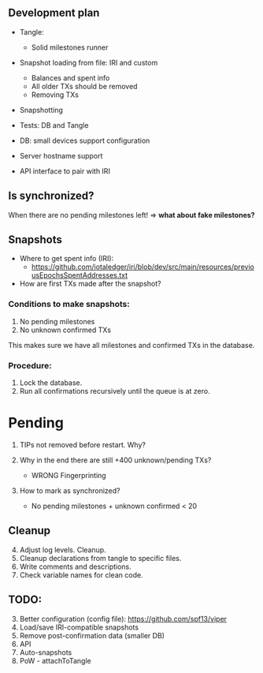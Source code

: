 ## Development plan

* Tangle:
    * Solid milestones runner
* Snapshot loading from file: IRI and custom
    * Balances and spent info
    * All older TXs should be removed
    * Removing TXs
* Snapshotting
    
* Tests: DB and Tangle
    
* DB: small devices support configuration
* Server hostname support
* API interface to pair with IRI

## Is synchronized?

When there are no pending milestones left!
 => **what about fake milestones?**

## Snapshots

* Where to get spent info (IRI):
    * https://github.com/iotaledger/iri/blob/dev/src/main/resources/previousEpochsSpentAddresses.txt
* How are first TXs made after the snapshot?

### Conditions to make snapshots:

1. No pending milestones
2. No unknown confirmed TXs

This makes sure we have all milestones and confirmed TXs in the database.

### Procedure:

1. Lock the database.
2. Run all confirmations recursively until the queue is at zero.


# Pending

1. TIPs not removed before restart. Why?

3. Why in the end there are still +400 unknown/pending TXs?
    - WRONG Fingerprinting

3. How to mark as synchronized?
    - No pending milestones + unknown confirmed < 20
 

## Cleanup

4. Adjust log levels. Cleanup.
5. Cleanup declarations from tangle to specific files.
6. Write comments and descriptions.
7. Check variable names for clean code.

## TODO:

3. Better configuration (config file): https://github.com/spf13/viper
1. Load/save IRI-compatible snapshots
2. Remove post-confirmation data (smaller DB)
4. API
5. Auto-snapshots
6. PoW - attachToTangle